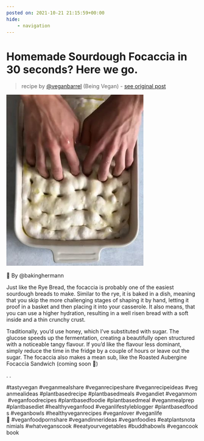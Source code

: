 ```yaml
---
posted on: 2021-10-21 21:15:59+00:00
hide:
    - navigation
---
```


# Homemade Sourdough Focaccia in 30 seconds? Here we go. 

> recipe by [@veganbarrel](https://www.instagram.com/veganbarrel/) 
(Being Vegan) - [see original post](https://instagram.com/p/CVTi8MBKgqW)

![](../img/veganbarrel_21-10-2021_2110.png)


🌱 By @bakinghermann

Just like the Rye Bread, the focaccia is probably one of the easiest sourdough breads to make. Similar to the rye, it is baked in a dish, meaning that you skip the more challenging stages of shaping it by hand, letting it proof in a basket and then placing it into your casserole. It also means, that you can use a higher hydration, resulting in a well risen bread with a soft inside and a thin crunchy crust.

Traditionally, you’d use honey, which I’ve substituted with sugar. The glucose speeds up the fermentation, creating a beautifully open structured with a noticeable tangy flavour. If you’d like the flavour less dominant, simply reduce the time in the fridge by a couple of hours or leave out the sugar. The focaccia also makes a mean sub, like the Roasted Aubergine Focaccia Sandwich (coming soon 👏)

.
.

\#tastyvegan \#veganmealshare \#veganrecipeshare \#veganrecipeideas \#veganmealideas \#plantbasedrecipe \#plantbasedmeals \#vegandiet \#veganmom \#veganfoodrecipes \#plantbasedfoodie \#plantbasedmeal \#veganmealprep \#plantbasediet \#healthyveganfood \#veganlifestyleblogger \#plantbasedfoods \#veganbowls \#healthyveganrecipes
\#veganlover \#veganlife🌱 \#veganfoodpornshare \#vegandinnerideas \#veganfoodies \#eatplantsnotanimials \#whatveganscook \#eeatyourvegetables \#buddhabowls \#vegancookbook 